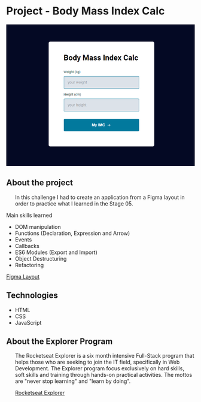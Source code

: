 <h1>Project - Body Mass Index Calc</h1>

<img src="./img/imc_calc.png" alt="Project Snapshot">

<h2 id="about">About the project</h2>

<ul>
 <p>In this challenge I had to create an application from a Figma layout in order to practice what I learned in the Stage 05.</p>  
</ul>
<p>Main skills learned</p>
<ul>
  <li>DOM manipulation</li>
  <li>Functions (Declaration, Expression and Arrow)</li>
  <li>Events</li>
  <li>Callbacks</li>
  <li>ES6 Modules (Export and Import)</li>
  <li>Object Destructuring</li>
  <li>Refactoring</li>  
</ul>

<a href="https://www.figma.com/file/iP7v4CVo9H0EYrGw2LWefd/Explorer---Stage-05---IMC-Project?node-id=6%3A4" target="_blank">Figma Layout</a>

<h2 id="tech">Technologies</h2>

<ul>
  <li>HTML</li>
  <li>CSS</li>
  <li>JavaScript</li>
</ul>

<h2 id="explorer-program">About the Explorer Program</h2>
<ul>
  <p>The Rocketseat Explorer is a six month intensive Full-Stack program that helps those who are seeking to join the IT field, specifically in Web Development. The Explorer program focus exclusively on hard skills, soft skills and training through hands-on practical activities. The mottos are "never stop learning" and "learn by doing".</p>  
  <a href="https://www.rocketseat.com.br/explorer" target="_blank">Rocketseat Explorer 
</ul>
